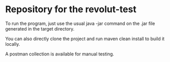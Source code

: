 # Repository for the revolut-test

To run the program, just use the usual java -jar command on the .jar file generated in the target directory.

You can also directly clone the project and run maven clean install to build it locally.

A postman collection is available for manual testing.

